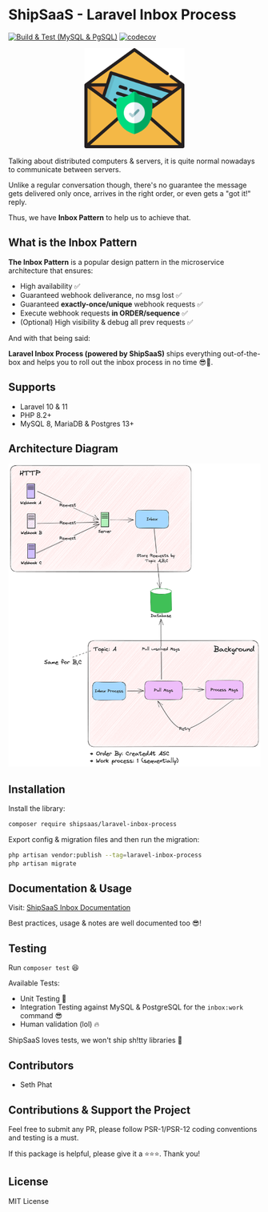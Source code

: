 # ShipSaaS - Laravel Inbox Process

[![Build & Test (MySQL & PgSQL)](https://github.com/shipsaas/laravel-inbox-process/actions/workflows/build.yml/badge.svg)](https://github.com/shipsaas/laravel-inbox-process/actions/workflows/build.yml)
[![codecov](https://codecov.io/gh/shipsaas/laravel-inbox-process/graph/badge.svg?token=3Z1X9S69C4)](https://codecov.io/gh/shipsaas/laravel-inbox-process)

<p align="center">
<img src=".github/logo.png" width="200">
</p>

Talking about distributed computers & servers, it is quite normal nowadays to communicate between servers.

Unlike a regular conversation though, there's no guarantee the message gets delivered only once, arrives in the right order, or even gets a "got it!" reply.

Thus, we have **Inbox Pattern** to help us to achieve that.

## What is the Inbox Pattern

**The Inbox Pattern** is a popular design pattern in the microservice architecture that ensures:

- High availability ✅
- Guaranteed webhook deliverance, no msg lost ✅
- Guaranteed **exactly-once/unique** webhook requests ✅
- Execute webhook requests **in ORDER/sequence** ✅
- (Optional) High visibility & debug all prev requests ✅

And with that being said:

**Laravel Inbox Process (powered by ShipSaaS)** ships everything out-of-the-box and 
helps you to roll out the inbox process in no time 😎🚀.

## Supports
- Laravel 10 & 11
- PHP 8.2+
- MySQL 8, MariaDB & Postgres 13+

## Architecture Diagram

![ShipSaaS - Laravel Inbox Process](./.github/arch.png)

## Installation

Install the library:

```bash
composer require shipsaas/laravel-inbox-process
```

Export config & migration files and then run the migration:

```bash
php artisan vendor:publish --tag=laravel-inbox-process
php artisan migrate
```

## Documentation & Usage

Visit: [ShipSaaS Inbox Documentation](https://inbox.shipsaas.tech)

Best practices, usage & notes are well documented too 😎!

## Testing

Run `composer test` 😆

Available Tests:

- Unit Testing 💪
- Integration Testing against MySQL & PostgreSQL for the `inbox:work` command 😎
- Human validation (lol) 🔥

ShipSaaS loves tests, we won't ship sh!tty libraries 🌹

## Contributors
- Seth Phat

## Contributions & Support the Project

Feel free to submit any PR, please follow PSR-1/PSR-12 coding conventions and testing is a must.

If this package is helpful, please give it a ⭐️⭐️⭐️. Thank you!

## License
MIT License
